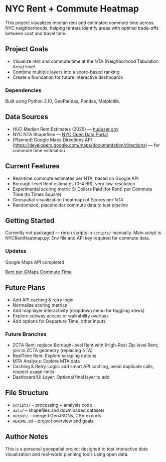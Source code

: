 # NYC Rent + Commute Heatmap

This project visualizes median rent and estimated commute time across NYC neighborhoods, helping renters identify areas with optimal trade-offs between cost and travel time.

## Project Goals

- Visualize rent and commute time at the NTA (Neighborhood Tabulation Area) level
- Combine multiple layers into a score-based ranking
- Create a foundation for future interactive dashboards

### Dependencies

Built using Python 3.10, GeoPandas, Pandas, Matplotlib.

## Data Sources

- HUD Median Rent Estimates (2025) — [huduser.gov](https://www.huduser.gov/portal/datasets/fmr.html)
- NYC NTA Shapefiles — [NYC Open Data Portal](https://data.cityofnewyork.us)
- [Planned] Google Maps Directions API (https://developers.google.com/maps/documentation/directions) — for commute time estimation

## Current Features

- Real-time commute estimates per NTA, based on Google API
- Borough-level Rent estimates (0-4 BR), very low-resolution
- Experimental scoring metric S: Dollars Paid (for Rent) per Commute Time (to Times Square)
- Geospatial visualization (heatmap) of Scores per NTA
- Randomized, placeholder commute data to test pipeline

## Getting Started
Currently not packaged — rerun scripts in `scripts/` manually. Main script is NYCRentHeatmap.py. Env file and API key required for commute data.

### Updates

Google Maps API completed

[Rent per GMaps Commute Time](v0_RentPerCommute_LiveAPI.png)

## Future Plans

- Add API caching & retry logic
- Normalize scoring metrics
- Add map layer interactivity (dropdown menu for toggling views)
- Explore subway access or walkability overlays
- Add options for Departure Time, other inputs

### Future Branches

- ZCTA Rent: replace Borough-level Rent with (High-Res) Zip-level Rent; join to ZCTA geometry (replacing NTA)
- RealTime Rent: Explore scraping options
- MTA Analysis: Explore MTA data
- Caching & Retry Logic: add smart API caching, avoid duplicate calls, respect usage limits
- Dashboard/UI Layer: Optional final layer to add

## File Structure

- `scripts/` – processing + analysis code
- `data/` – shapefiles and downloaded datasets
- `output/` – merged GeoJSONs, CSV exports
- `README.md` – project overview and goals

## Author Notes

This is a personal geospatial project designed to test interactive data visualization and real-world planning tools using open data.
